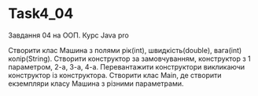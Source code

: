 # Task4_04
Завдання 04 на ООП. Курс Java pro

Створити клас Машина з полями рік(int), швидкість(double), вага(int) колір(String). Створити конструктор за замовчуванням, конструктор з 1 параметром, 2-а, 3-а, 4-а. Перевантажити конструктори викликаючи конструктор із конструктора. Створити клас Main, де створити екземпляри класу Машина з різними параметрами.
